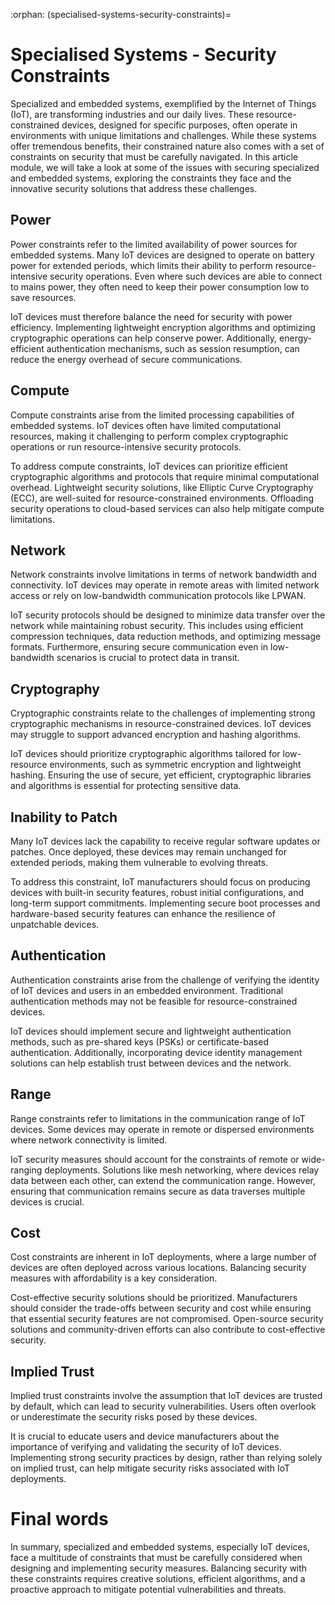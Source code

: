 :orphan:
(specialised-systems-security-constraints)=

# Specialised Systems - Security Constraints

Specialized and embedded systems, exemplified by the Internet of Things (IoT), are transforming industries and our daily lives. These resource-constrained devices, designed for specific purposes, often operate in environments with unique limitations and challenges. While these systems offer tremendous benefits, their constrained nature also comes with a set of constraints on security that must be carefully navigated. In this article module, we will take a look at some of the issues with securing specialized and embedded systems, exploring the constraints they face and the innovative security solutions that address these challenges. 

 

## Power

Power constraints refer to the limited availability of power sources for embedded systems. Many IoT devices are designed to operate on battery power for extended periods, which limits their ability to perform resource-intensive security operations. Even where such devices are able to connect to mains power, they often need to keep their power consumption low to save resources. 

IoT devices must therefore balance the need for security with power efficiency. Implementing lightweight encryption algorithms and optimizing cryptographic operations can help conserve power. Additionally, energy-efficient authentication mechanisms, such as session resumption, can reduce the energy overhead of secure communications.

 

## Compute

Compute constraints arise from the limited processing capabilities of embedded systems. IoT devices often have limited computational resources, making it challenging to perform complex cryptographic operations or run resource-intensive security protocols.

To address compute constraints, IoT devices can prioritize efficient cryptographic algorithms and protocols that require minimal computational overhead. Lightweight security solutions, like Elliptic Curve Cryptography (ECC), are well-suited for resource-constrained environments. Offloading security operations to cloud-based services can also help mitigate compute limitations.

 

## Network

Network constraints involve limitations in terms of network bandwidth and connectivity. IoT devices may operate in remote areas with limited network access or rely on low-bandwidth communication protocols like LPWAN.

IoT security protocols should be designed to minimize data transfer over the network while maintaining robust security. This includes using efficient compression techniques, data reduction methods, and optimizing message formats. Furthermore, ensuring secure communication even in low-bandwidth scenarios is crucial to protect data in transit.

 

## Cryptography

Cryptographic constraints relate to the challenges of implementing strong cryptographic mechanisms in resource-constrained devices. IoT devices may struggle to support advanced encryption and hashing algorithms.

IoT devices should prioritize cryptographic algorithms tailored for low-resource environments, such as symmetric encryption and lightweight hashing. Ensuring the use of secure, yet efficient, cryptographic libraries and algorithms is essential for protecting sensitive data.

 

## Inability to Patch

Many IoT devices lack the capability to receive regular software updates or patches. Once deployed, these devices may remain unchanged for extended periods, making them vulnerable to evolving threats.

To address this constraint, IoT manufacturers should focus on producing devices with built-in security features, robust initial configurations, and long-term support commitments. Implementing secure boot processes and hardware-based security features can enhance the resilience of unpatchable devices.

 

## Authentication

Authentication constraints arise from the challenge of verifying the identity of IoT devices and users in an embedded environment. Traditional authentication methods may not be feasible for resource-constrained devices.

IoT devices should implement secure and lightweight authentication methods, such as pre-shared keys (PSKs) or certificate-based authentication. Additionally, incorporating device identity management solutions can help establish trust between devices and the network.

 

## Range

Range constraints refer to limitations in the communication range of IoT devices. Some devices may operate in remote or dispersed environments where network connectivity is limited.

IoT security measures should account for the constraints of remote or wide-ranging deployments. Solutions like mesh networking, where devices relay data between each other, can extend the communication range. However, ensuring that communication remains secure as data traverses multiple devices is crucial.

 

## Cost

Cost constraints are inherent in IoT deployments, where a large number of devices are often deployed across various locations. Balancing security measures with affordability is a key consideration.

Cost-effective security solutions should be prioritized. Manufacturers should consider the trade-offs between security and cost while ensuring that essential security features are not compromised. Open-source security solutions and community-driven efforts can also contribute to cost-effective security.

 

## Implied Trust

Implied trust constraints involve the assumption that IoT devices are trusted by default, which can lead to security vulnerabilities. Users often overlook or underestimate the security risks posed by these devices.

It is crucial to educate users and device manufacturers about the importance of verifying and validating the security of IoT devices. Implementing strong security practices by design, rather than relying solely on implied trust, can help mitigate security risks associated with IoT deployments.

 

# Final words

In summary, specialized and embedded systems, especially IoT devices, face a multitude of constraints that must be carefully considered when designing and implementing security measures. Balancing security with these constraints requires creative solutions, efficient algorithms, and a proactive approach to mitigate potential vulnerabilities and threats.

 
